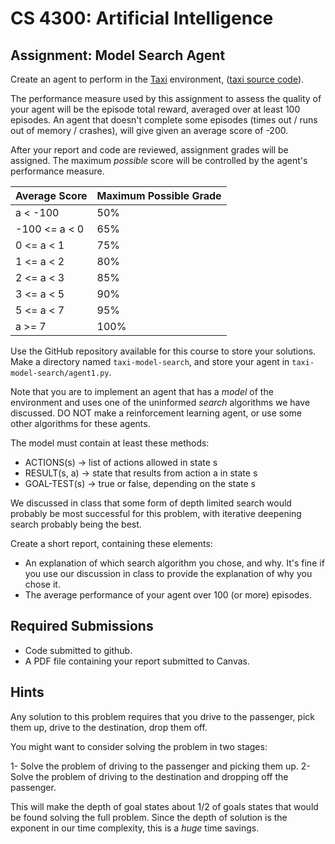 CS 4300: Artificial Intelligence
===============================================

Assignment: Model Search Agent
------------------------------------------------------


Create an agent to perform in the
[Taxi](https://gymnasium.farama.org/environments/toy_text/taxi/) environment,
([taxi source code](https://github.com/Farama-Foundation/Gymnasium/blob/main/gymnasium/envs/toy_text/taxi.py)).

The performance measure used by this assignment to assess the quality of your agent
will be the episode total reward, averaged over at least 100 episodes. 
An agent that doesn't complete some episodes (times out / runs out of memory / crashes),
will give given an average score of -200.

After your report and code are reviewed, assignment grades will be assigned.
The maximum *possible* score will be controlled by the agent's performance measure.

Average Score | Maximum Possible Grade
--------------|-----------------------
a < -100      | 50%
-100 <= a < 0 | 65%
0 <= a < 1    | 75%
1 <= a < 2    | 80%
2 <= a < 3    | 85%
3 <= a < 5    | 90%
5 <= a < 7    | 95%
a >= 7        | 100%

Use the GitHub repository available for this course to store your
solutions.  Make a directory named `taxi-model-search`, and store
your agent in `taxi-model-search/agent1.py`.

Note that you are to implement an agent that has a *model* of the
environment and uses one of the uninformed *search* algorithms we have discussed.
DO NOT make a reinforcement learning agent, or use some other algorithms for these agents.

The model must contain at least these methods:

* ACTIONS(s) -> list of actions allowed in state s
* RESULT(s, a) -> state that results from action a in state s
* GOAL-TEST(s) -> true or false, depending on the state s

We discussed in class that some form of depth limited search would probably be
most successful for this problem, with iterative deepening search probably
being the best.

Create a short report, containing these elements:

- An explanation of which search algorithm you chose, and why. It's fine if you use our discussion in class
  to provide the explanation of why you chose it.
- The average performance of your agent over 100 (or more) episodes.


Required Submissions
------------------------

- Code submitted to github.
- A PDF file containing your report submitted to Canvas.


Hints
------

Any solution to this problem requires that you drive to the
passenger, pick them up, drive to the destination, drop them
off.

You might want to consider solving the problem in two stages:

1- Solve the problem of driving to the passenger and picking them up.
2- Solve the problem of driving to the destination and dropping off the passenger.

This will make the depth of goal states about 1/2 of goals states that
would be found solving the full problem. Since the depth of solution 
is the exponent in our time complexity, this is a *huge* time savings.
